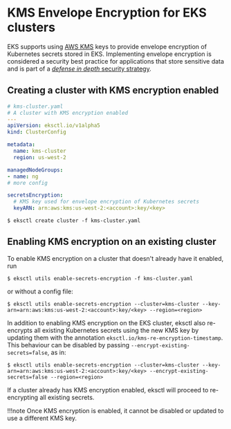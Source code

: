 # KMS Envelope Encryption for EKS clusters

EKS supports using [AWS KMS](https://aws.amazon.com/about-aws/whats-new/2020/03/amazon-eks-adds-envelope-encryption-for-secrets-with-aws-kms/) keys to provide envelope encryption of Kubernetes secrets stored in EKS. Implementing envelope encryption is considered a security best practice for applications that store sensitive data and is part of a [_defense in depth_ security strategy](https://www.us-cert.gov/bsi/articles/knowledge/principles/defense-in-depth).


## Creating a cluster with KMS encryption enabled

```yaml
# kms-cluster.yaml
# A cluster with KMS encryption enabled
---
apiVersion: eksctl.io/v1alpha5
kind: ClusterConfig

metadata:
  name: kms-cluster
  region: us-west-2

managedNodeGroups:
- name: ng
# more config

secretsEncryption:
  # KMS key used for envelope encryption of Kubernetes secrets
  keyARN: arn:aws:kms:us-west-2:<account>:key/<key>

```

```shell
$ eksctl create cluster -f kms-cluster.yaml
```


## Enabling KMS encryption on an existing cluster

To enable KMS encryption on a cluster that doesn't already have it enabled, run

```shell
$ eksctl utils enable-secrets-encryption -f kms-cluster.yaml
```

or without a config file:

```shell
$ eksctl utils enable-secrets-encryption --cluster=kms-cluster --key-arn=arn:aws:kms:us-west-2:<account>:key/<key> --region=<region>
```

In addition to enabling KMS encryption on the EKS cluster, eksctl also re-encrypts all existing Kubernetes secrets using the new KMS key
by updating them with the annotation `eksctl.io/kms-re-encryption-timestamp`. This behaviour can be disabled by passing `--encrypt-existing-secrets=false`, as in:


```shell
$ eksctl utils enable-secrets-encryption --cluster=kms-cluster --key-arn=arn:aws:kms:us-west-2:<account>:key/<key> --encrypt-existing-secrets=false --region=<region>
```

If a cluster already has KMS encryption enabled, eksctl will proceed to re-encrypting all existing secrets.


!!!note
    Once KMS encryption is enabled, it cannot be disabled or updated to use a different KMS key.
